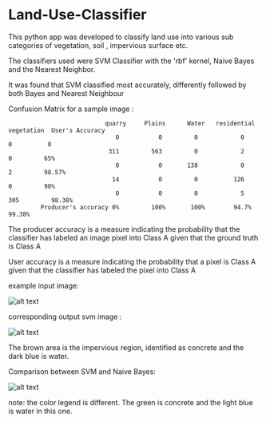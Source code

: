 # Land-Use-Classifier

This python app was developed to classify land use into various sub categories of vegetation, soil , impervious surface etc. 

The classifiers used were SVM Classifier with the 'rbf' kernel, Naive Bayes and the Nearest Neighbor.

It was found that SVM classified most accurately, differently followed by both Bayes and Nearest Neighbour

Confusion Matrix for a sample image : 

                               quarry     Plains      Water   residential  vegetation  User's Accuracy
                                  0           0         0            0            0          0
                                311         563         0            2            0         65%
                                  0           0       138            0            2         98.57%
                                 14           0         0          126            0         90%
                                  0           0         0            5          305         98.38%
             Producer's accuracy 0%         100%       100%        94.7%      99.38%
             
  The producer accuracy is a measure indicating the probability that the classifier has labeled an image pixel into Class A given that the ground truth is Class A

  User accuracy is a measure indicating the probability that a pixel is Class A given that the classifier has labeled the pixel into Class A
  
  example input image:
  
  ![alt text](https://github.com/coolpulkit99/land_use_classification/tree/master/Map%20based%20classification%20using%20naive%20bayes%20svm%20and%20other%20classifier/landsatpune.png)

  corresponding output svm image :
  
  ![alt text](https://github.com/coolpulkit99/land_use_classification/tree/master/Map%20based%20classification%20using%20naive%20bayes%20svm%20and%20other%20classifier/svmresult.png)
  
  The brown area is the impervious region, identified as concrete and the dark blue is water. 
  
  Comparison between SVM and Naive Bayes:
  
  ![alt text](https://github.com/coolpulkit99/land_use_classification/tree/master/Map%20based%20classification%20using%20naive%20bayes%20svm%20and%20other%20classifier/compare.png)
  
  note: the color legend is different. The green is concrete and the light blue is water in this one.
